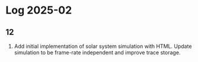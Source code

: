 # Log 2025-02

## 12

1. Add initial implementation of solar system simulation with HTML.
   Update simulation to be frame-rate independent and improve trace storage.

